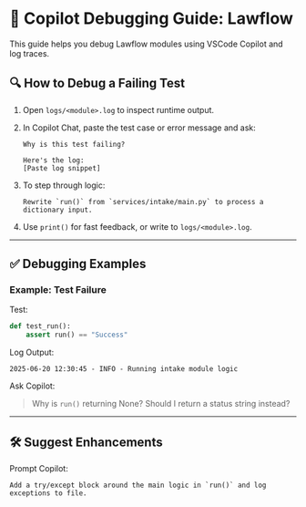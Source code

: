 # 🧠 Copilot Debugging Guide: Lawflow

This guide helps you debug Lawflow modules using VSCode Copilot and log traces.

## 🔍 How to Debug a Failing Test

1. Open `logs/<module>.log` to inspect runtime output.
2. In Copilot Chat, paste the test case or error message and ask:

   ```
   Why is this test failing?

   Here's the log:
   [Paste log snippet]
   ```

3. To step through logic:
   ```
   Rewrite `run()` from `services/intake/main.py` to process a dictionary input.
   ```

4. Use `print()` for fast feedback, or write to `logs/<module>.log`.

---

## ✅ Debugging Examples

### Example: Test Failure

Test:
```python
def test_run():
    assert run() == "Success"
```

Log Output:
```
2025-06-20 12:30:45 - INFO - Running intake module logic
```

Ask Copilot:
> Why is `run()` returning None? Should I return a status string instead?

---

## 🛠️ Suggest Enhancements

Prompt Copilot:
```
Add a try/except block around the main logic in `run()` and log exceptions to file.
```

